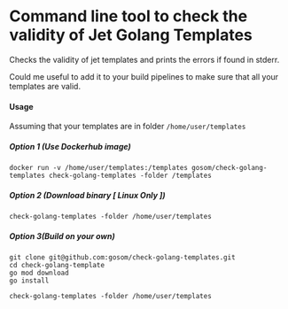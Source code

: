 Command line tool to check the validity of Jet Golang Templates
==================================================================

Checks the validity of jet templates and prints the errors if found in stderr.

Could me useful to add it to your build pipelines to make sure that all your templates are valid.

#### Usage

Assuming that your templates are in folder `/home/user/templates`

##### Option 1 (Use Dockerhub image)

```
docker run -v /home/user/templates:/templates gosom/check-golang-templates check-golang-templates -folder /templates
```

##### Option 2 (Download binary [ Linux Only ])

`check-golang-templates -folder /home/user/templates`
##### Option 3(Build on your own)

```
git clone git@github.com:gosom/check-golang-templates.git
cd check-golang-template
go mod download
go install
```

`check-golang-templates -folder /home/user/templates`
